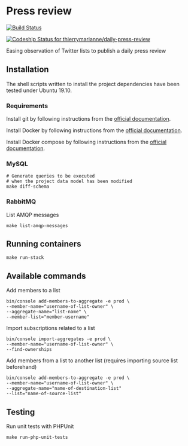 # Press review

[![Build Status](https://travis-ci.org/thierrymarianne/daily-press-review.svg?branch=master)](https://travis-ci.org/thierrymarianne/daily-press-review)

[![Codeship Status for thierrymarianne/daily-press-review](https://app.codeship.com/projects/24369620-8f96-0136-7068-0e8ef5ba2310/status?branch=master)](https://app.codeship.com/projects/304052)

Easing observation of Twitter lists to publish a daily press review

## Installation

The shell scripts written to install the project dependencies
have been tested under Ubuntu 19.10.

### Requirements

Install git by following instructions from the [official documentation](https://git-scm.org/).

Install Docker by following instructions from the [official documentation](https://docs.docker.com/install/linux/docker-ce/ubuntu/).

Install Docker compose by following instructions from the [official documentation](https://docs.docker.com/compose/install/).

### MySQL

```
# Generate queries to be executed
# when the project data model has been modified
make diff-schema
```

### RabbitMQ

List AMQP messages

```
make list-amqp-messages
```

## Running containers

```
make run-stack
```

## Available commands

Add members to a list

```
bin/console add-members-to-aggregate -e prod \
--member-name="username-of-list-owner" \
--aggregate-name="list-name" \
--member-list="member-username"
```

Import subscriptions related to a list

```
bin/console import-aggregates -e prod \
--member-name="username-of-list-owner" \
--find-ownerships
```

Add members from a list to another list 
(requires importing source list beforehand)

```
bin/console add-members-to-aggregate -e prod \
--member-name="username-of-list-owner" \
--aggregate-name="name-of-destination-list" 
--list="name-of-source-list"
```

## Testing

Run unit tests with PHPUnit 

```
make run-php-unit-tests
```
